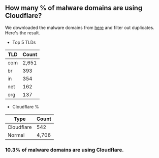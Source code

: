 ## How many % of malware domains are using Cloudflare?


We downloaded the malware domains from [here](https://urlhaus.abuse.ch) and filter out duplicates.
Here's the result.


[//]: # (start replacement)


- Top 5 TLDs

| TLD | Count |
| --- | --- |
| com | 2,651 |
| br | 393 |
| in | 354 |
| net | 162 |
| org | 137 |


- Cloudflare %

| Type | Count |
| --- | --- |
| Cloudflare | 542 |
| Normal | 4,706 |


### 10.3% of malware domains are using Cloudflare.